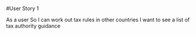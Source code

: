 #User Story 1

As a user
So I can work out tax rules in other countries
I want to see a list of tax authority guidance
